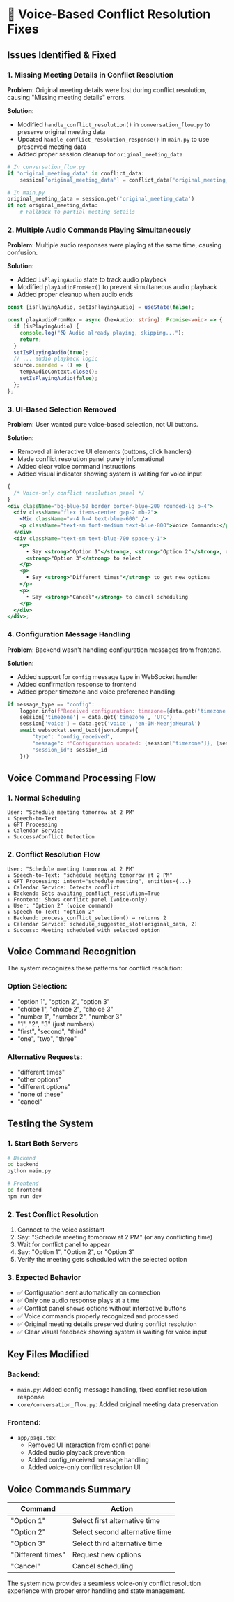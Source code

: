 # 🎤 Voice-Based Conflict Resolution Fixes

## Issues Identified & Fixed

### 1. **Missing Meeting Details in Conflict Resolution**

**Problem**: Original meeting details were lost during conflict resolution, causing "Missing meeting details" errors.

**Solution**:

- Modified `handle_conflict_resolution()` in `conversation_flow.py` to preserve original meeting data
- Updated `handle_conflict_resolution_response()` in `main.py` to use preserved meeting data
- Added proper session cleanup for `original_meeting_data`

```python
# In conversation_flow.py
if 'original_meeting_data' in conflict_data:
    session['original_meeting_data'] = conflict_data['original_meeting_data']

# In main.py
original_meeting_data = session.get('original_meeting_data')
if not original_meeting_data:
    # Fallback to partial meeting details
```

### 2. **Multiple Audio Commands Playing Simultaneously**

**Problem**: Multiple audio responses were playing at the same time, causing confusion.

**Solution**:

- Added `isPlayingAudio` state to track audio playback
- Modified `playAudioFromHex()` to prevent simultaneous audio playback
- Added proper cleanup when audio ends

```typescript
const [isPlayingAudio, setIsPlayingAudio] = useState(false);

const playAudioFromHex = async (hexAudio: string): Promise<void> => {
  if (isPlayingAudio) {
    console.log("🔇 Audio already playing, skipping...");
    return;
  }
  setIsPlayingAudio(true);
  // ... audio playback logic
  source.onended = () => {
    tempAudioContext.close();
    setIsPlayingAudio(false);
  };
};
```

### 3. **UI-Based Selection Removed**

**Problem**: User wanted pure voice-based selection, not UI buttons.

**Solution**:

- Removed all interactive UI elements (buttons, click handlers)
- Made conflict resolution panel purely informational
- Added clear voice command instructions
- Added visual indicator showing system is waiting for voice input

```jsx
{
  /* Voice-only conflict resolution panel */
}
<div className="bg-blue-50 border border-blue-200 rounded-lg p-4">
  <div className="flex items-center gap-2 mb-2">
    <Mic className="w-4 h-4 text-blue-600" />
    <p className="text-sm font-medium text-blue-800">Voice Commands:</p>
  </div>
  <div className="text-sm text-blue-700 space-y-1">
    <p>
      • Say <strong>"Option 1"</strong>, <strong>"Option 2"</strong>, or{" "}
      <strong>"Option 3"</strong> to select
    </p>
    <p>
      • Say <strong>"Different times"</strong> to get new options
    </p>
    <p>
      • Say <strong>"Cancel"</strong> to cancel scheduling
    </p>
  </div>
</div>;
```

### 4. **Configuration Message Handling**

**Problem**: Backend wasn't handling configuration messages from frontend.

**Solution**:

- Added support for `config` message type in WebSocket handler
- Added confirmation response to frontend
- Added proper timezone and voice preference handling

```python
if message_type == "config":
    logger.info(f"Received configuration: timezone={data.get('timezone')}, voice={data.get('voice')}")
    session['timezone'] = data.get('timezone', 'UTC')
    session['voice'] = data.get('voice', 'en-IN-NeerjaNeural')
    await websocket.send_text(json.dumps({
        "type": "config_received",
        "message": f"Configuration updated: {session['timezone']}, {session['voice']}",
        "session_id": session_id
    }))
```

## Voice Command Processing Flow

### 1. **Normal Scheduling**

```
User: "Schedule meeting tomorrow at 2 PM"
↓ Speech-to-Text
↓ GPT Processing
↓ Calendar Service
↓ Success/Conflict Detection
```

### 2. **Conflict Resolution Flow**

```
User: "Schedule meeting tomorrow at 2 PM"
↓ Speech-to-Text: "schedule meeting tomorrow at 2 PM"
↓ GPT Processing: intent="schedule_meeting", entities={...}
↓ Calendar Service: Detects conflict
↓ Backend: Sets awaiting_conflict_resolution=True
↓ Frontend: Shows conflict panel (voice-only)
↓ User: "Option 2" (voice command)
↓ Speech-to-Text: "option 2"
↓ Backend: process_conflict_selection() → returns 2
↓ Calendar Service: schedule_suggested_slot(original_data, 2)
↓ Success: Meeting scheduled with selected option
```

## Voice Command Recognition

The system recognizes these patterns for conflict resolution:

### Option Selection:

- "option 1", "option 2", "option 3"
- "choice 1", "choice 2", "choice 3"
- "number 1", "number 2", "number 3"
- "1", "2", "3" (just numbers)
- "first", "second", "third"
- "one", "two", "three"

### Alternative Requests:

- "different times"
- "other options"
- "different options"
- "none of these"
- "cancel"

## Testing the System

### 1. **Start Both Servers**

```bash
# Backend
cd backend
python main.py

# Frontend
cd frontend
npm run dev
```

### 2. **Test Conflict Resolution**

1. Connect to the voice assistant
2. Say: "Schedule meeting tomorrow at 2 PM" (or any conflicting time)
3. Wait for conflict panel to appear
4. Say: "Option 1", "Option 2", or "Option 3"
5. Verify the meeting gets scheduled with the selected option

### 3. **Expected Behavior**

- ✅ Configuration sent automatically on connection
- ✅ Only one audio response plays at a time
- ✅ Conflict panel shows options without interactive buttons
- ✅ Voice commands properly recognized and processed
- ✅ Original meeting details preserved during conflict resolution
- ✅ Clear visual feedback showing system is waiting for voice input

## Key Files Modified

### Backend:

- `main.py`: Added config message handling, fixed conflict resolution response
- `core/conversation_flow.py`: Added original meeting data preservation

### Frontend:

- `app/page.tsx`:
  - Removed UI interaction from conflict panel
  - Added audio playback prevention
  - Added config_received message handling
  - Added voice-only conflict resolution UI

## Voice Commands Summary

| Command           | Action                         |
| ----------------- | ------------------------------ |
| "Option 1"        | Select first alternative time  |
| "Option 2"        | Select second alternative time |
| "Option 3"        | Select third alternative time  |
| "Different times" | Request new options            |
| "Cancel"          | Cancel scheduling              |

The system now provides a seamless voice-only conflict resolution experience with proper error handling and state management.
